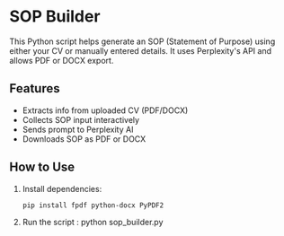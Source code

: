 # SOP Builder

This Python script helps generate an SOP (Statement of Purpose) using either your CV or manually entered details. It uses Perplexity's API and allows PDF or DOCX export.

## Features

- Extracts info from uploaded CV (PDF/DOCX)
- Collects SOP input interactively
- Sends prompt to Perplexity AI
- Downloads SOP as PDF or DOCX

## How to Use

1. Install dependencies:
   ```bash
   pip install fpdf python-docx PyPDF2

2. Run the script :
python sop_builder.py
